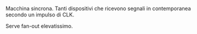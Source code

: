 Macchina sincrona. Tanti dispositivi che ricevono segnali in contemporanea secondo un impulso di CLK.

Serve fan-out elevatissimo.